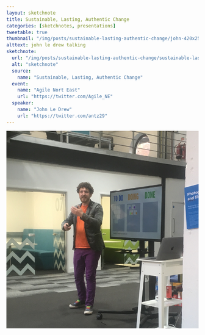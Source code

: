 ```yaml
---
layout: sketchnote
title: Sustainable, Lasting, Authentic Change
categories: [sketchnotes, presentations]
tweetable: true
thumbnail: "/img/posts/sustainable-lasting-authentic-change/john-420x255.png"
alttext: john le drew talking
sketchnote:
  url: "/img/posts/sustainable-lasting-authentic-change/sustainable-lasting-authentic-change.png"
  alt: "sketchnote"
  source:
    name: "Sustainable, Lasting, Authentic Change"
  event:
    name: "Agile Nort East"
    url: "https://twitter.com/Agile_NE"
  speaker:
    name: "John Le Drew"
    url: "https://twitter.com/antz29"
---
```


<img src="/img/posts/sustainable-lasting-authentic-change/john.png" alt="john le drew speaking at Agile NE" />
